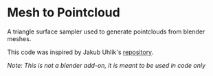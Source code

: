 # Mesh to Pointcloud

A triangle surface sampler used to generate pointclouds from blender meshes.

This code was inspired by Jakub Uhlik's [repository](https://github.com/uhlik/bpy/blob/master/space_view3d_point_cloud_visualizer.py).

_Note: This is not a blender add-on, it is meant to be used in code only_